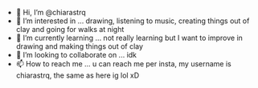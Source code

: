 - 👋 Hi, I’m @chiarastrq
- 👀 I’m interested in ... drawing, listening to music, creating things out of clay and going for walks at night 
- 🌱 I’m currently learning ... not really learning but I want to improve in drawing and making things out of clay 
- 💞️ I’m looking to collaborate on ... idk
- 📫 How to reach me ... u can reach me per insta, my username is chiarastrq, the same as here ig lol xD 
<!---
chiarastrq/chiarastrq is a ✨ special ✨ repository because its `README.md` (this file) appears on your GitHub profile.
You can click the Preview link to take a look at your changes.
--->
